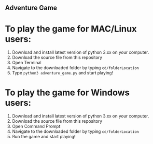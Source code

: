 ## Adventure Game

# To play the game for MAC/Linux users:
1. Download and install latest version of python 3.xx on your computer.
2. Download the source file from this repository
3. Open Terminal 
4. Navigate to the downloaded folder by typing ```cd/folderLocation```
5. Type ```python3 adventure_game.py``` and start playing!

# To play the game for Windows users:
1. Download and install latest version of python 3.xx on your computer.
2. Download the source file from this repository
3. Open Command Prompt
4. Navigate to the downloaded folder by typing ```cd/folderLocation```
5. Run the game and start playing!
